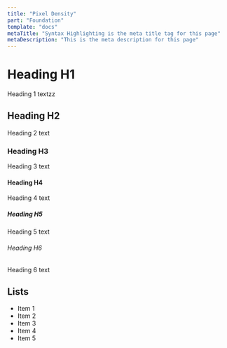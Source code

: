 ```yaml
---
title: "Pixel Density"
part: "Foundation"
template: "docs"
metaTitle: "Syntax Highlighting is the meta title tag for this page"
metaDescription: "This is the meta description for this page"
---
```


# Heading H1
Heading 1 textzz

## Heading H2
Heading 2 text

### Heading H3
Heading 3 text

#### Heading H4
Heading 4 text

##### Heading H5
Heading 5 text

###### Heading H6
Heading 6 text

## Lists
- Item 1
- Item 2
- Item 3
- Item 4
- Item 5
